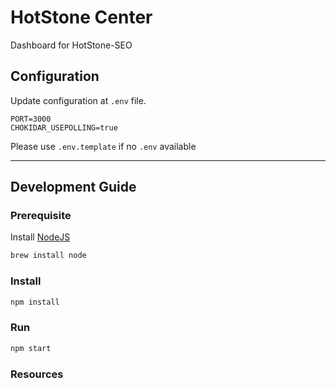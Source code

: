 # HotStone Center

Dashboard for HotStone-SEO

## Configuration

Update configuration at `.env` file. 
```
PORT=3000
CHOKIDAR_USEPOLLING=true
```

Please use `.env.template` if no `.env` available

---

## Development Guide

### Prerequisite

Install [NodeJS](https://nodejs.org/en/)
```bash
brew install node
```

### Install

```bash
npm install
```

### Run 

```bash
npm start
```

### Resources


